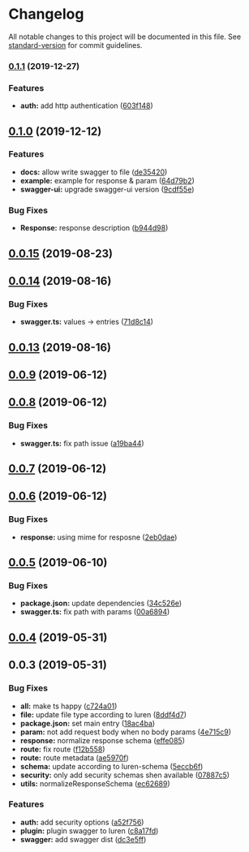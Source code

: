 # Changelog

All notable changes to this project will be documented in this file. See [standard-version](https://github.com/conventional-changelog/standard-version) for commit guidelines.

### [0.1.1](https://github.com/vcwen/luren-swagger/compare/v0.1.0...v0.1.1) (2019-12-27)


### Features

* **auth:** add http authentication ([603f148](https://github.com/vcwen/luren-swagger/commit/603f14880edff047c2d01f02f1e77dac9a07d8e3))

## [0.1.0](https://github.com/vcwen/luren-swagger/compare/v0.0.15...v0.1.0) (2019-12-12)


### Features

* **docs:** allow write swagger to file ([de35420](https://github.com/vcwen/luren-swagger/commit/de354209ea132339bf985034523778c0bcb4a225))
* **example:** example for response & param ([64d79b2](https://github.com/vcwen/luren-swagger/commit/64d79b2c7516577901e7792cad964e7f91f7ced5))
* **swagger-ui:** upgrade swagger-ui version ([9cdf55e](https://github.com/vcwen/luren-swagger/commit/9cdf55e813ef39e0fb445b64dad734001ea2b963))


### Bug Fixes

* **Response:** response description ([b944d98](https://github.com/vcwen/luren-swagger/commit/b944d989283ff7a07d0df4e1e4fd4248344a49b2))

<a name="0.0.15"></a>
## [0.0.15](https://github.com/vcwen/luren-swagger/compare/v0.0.14...v0.0.15) (2019-08-23)



<a name="0.0.14"></a>
## [0.0.14](https://github.com/vcwen/luren-swagger/compare/v0.0.13...v0.0.14) (2019-08-16)


### Bug Fixes

* **swagger.ts:** values -> entries ([71d8c14](https://github.com/vcwen/luren-swagger/commit/71d8c14))



<a name="0.0.13"></a>
## [0.0.13](https://github.com/vcwen/luren-swagger/compare/v0.0.12...v0.0.13) (2019-08-16)



<a name="0.0.9"></a>
## [0.0.9](https://github.com/vcwen/luren-swagger/compare/v0.0.8...v0.0.9) (2019-06-12)



<a name="0.0.8"></a>
## [0.0.8](https://github.com/vcwen/luren-swagger/compare/v0.0.7...v0.0.8) (2019-06-12)


### Bug Fixes

* **swagger.ts:** fix path issue ([a19ba44](https://github.com/vcwen/luren-swagger/commit/a19ba44))



<a name="0.0.7"></a>
## [0.0.7](https://github.com/vcwen/luren-swagger/compare/v0.0.6...v0.0.7) (2019-06-12)



<a name="0.0.6"></a>
## [0.0.6](https://github.com/vcwen/luren-swagger/compare/v0.0.5...v0.0.6) (2019-06-12)


### Bug Fixes

* **response:** using mime for resposne ([2eb0dae](https://github.com/vcwen/luren-swagger/commit/2eb0dae))



<a name="0.0.5"></a>
## [0.0.5](https://github.com/vcwen/luren-swagger/compare/v0.0.4...v0.0.5) (2019-06-10)


### Bug Fixes

* **package.json:** update dependencies ([34c526e](https://github.com/vcwen/luren-swagger/commit/34c526e))
* **swagger.ts:** fix path with params ([00a6894](https://github.com/vcwen/luren-swagger/commit/00a6894))



<a name="0.0.4"></a>
## [0.0.4](https://github.com/vcwen/luren-swagger/compare/v0.0.3...v0.0.4) (2019-05-31)



<a name="0.0.3"></a>
## 0.0.3 (2019-05-31)


### Bug Fixes

* **all:** make ts happy ([c724a01](https://github.com/vcwen/luren-swagger/commit/c724a01))
* **file:** update file type according to luren ([8ddf4d7](https://github.com/vcwen/luren-swagger/commit/8ddf4d7))
* **package.json:** set main entry ([18ac4ba](https://github.com/vcwen/luren-swagger/commit/18ac4ba))
* **param:** not add request body when no body params ([4e715c9](https://github.com/vcwen/luren-swagger/commit/4e715c9))
* **response:** normalize response schema ([effe085](https://github.com/vcwen/luren-swagger/commit/effe085))
* **route:** fix route ([f12b558](https://github.com/vcwen/luren-swagger/commit/f12b558))
* **route:** route metadata ([ae5970f](https://github.com/vcwen/luren-swagger/commit/ae5970f))
* **schema:** update according to luren-schema ([5eccb6f](https://github.com/vcwen/luren-swagger/commit/5eccb6f))
* **security:** only add security schemas shen available ([07887c5](https://github.com/vcwen/luren-swagger/commit/07887c5))
* **utils:** normalizeResponseSchema ([ec62689](https://github.com/vcwen/luren-swagger/commit/ec62689))


### Features

* **auth:** add security options ([a52f756](https://github.com/vcwen/luren-swagger/commit/a52f756))
* **plugin:** plugin swagger to luren ([c8a17fd](https://github.com/vcwen/luren-swagger/commit/c8a17fd))
* **swagger:** add swagger dist ([dc3e5ff](https://github.com/vcwen/luren-swagger/commit/dc3e5ff))
